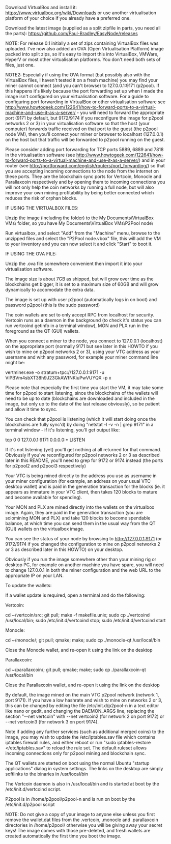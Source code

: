 
Download VirtualBox and install it: https://www.virtualbox.org/wiki/Downloads or use another virtualisation platform of your choice if
you already have a preferred one.

Download the latest image (supplied as a split zipfile in parts, you need all the parts): https://github.com/Paul-Bradley/EasyNode/releases

NOTE: For release 0.1 initially a set of zips containing VirtualBox files was uploaded. I've now also added an OVA (Open Virtualisation Platform)
image packed into split zips, so it's easy to import this into VirtualBox, VMWare, HyperV or most other virtualisation platforms. You don't need
both sets of files, just one.

NOTE2: Especially if using the OVA format (but possibly also with the VirtualBox files, I haven't tested it on a fresh machine) you may find your
miner cannot connect (and you can't browse) to 127.0.0.1:9171 (p2pool). If this happens it's likely because the port forwarding set up when I
made the image isn't configured on your virtualisation software. For a guide to configuring port forwarding in VirtualBox or other virtualisation
software see http://www.howtogeek.com/122641/how-to-forward-ports-to-a-virtual-machine-and-use-it-as-a-server/ - you will need to forward
the appropriate port (9171 by default, but 9172/9174 if you reconfigure the image for p2pool networks 2 or 3) in your virtualisation software
so that the host (your computer) forwards traffic received on that port to the guest (the p2pool node VM), then you'll connect your miner or
browser to localhost (127.0.0.1) on the host but that traffic will be forwarded to p2pool running on the guest.

Please consider adding port forwarding for TCP ports 5889, 6889 and 7818 in the virtualisation software 
(see http://www.howtogeek.com/122641/how-to-forward-ports-to-a-virtual-machine-and-use-it-as-a-server/) and in your router 
(see http://portforward.com/english/routers/port_forwarding/) so that you are accepting incoming connections to the node from the internet on these ports. 
They are the blockchain sync ports for Vertcoin, Monocle and Parallaxcoin respectively and by opening them to incoming connections you will not only help 
the coin networks by running a full node, but will also improve your own mining profitability by being better connected which reduces the risk of orphan blocks.


IF USING THE VIRTUALBOX FILES:

Unzip the image (including the folder) to the My Documents\VirtualBox VMs\ folder, so you have My Documents\VirtualBox VMs\P2Pool node\

Run virtualbox, and select "Add" from the "Machine" menu, browse to the unzipped files and select the "P2Pool node.vbox" file,
this will add the VM to your inventory and you can now select it and click "Start" to boot it.



IF USING THE OVA FILE:

Unzip the .ova file somewhere convenient then import it into your virtualisation software.

The image size is about 7GB as shipped, but will grow over time as the blockchains get bigger, it is set to a maximum 
size of 60GB and will grow dynamically to accomodate the extra data.

The image is set up with user p2pool (automatically logs in on boot) and password p2pool (this is the sudo password)

The coin wallets are set to only accept RPC from localhost for security. Vertcoin runs as a daemon in the background 
(to check it's status you can run vertcoind getinfo in a terminal window), MON and PLX run in the foreground as the 
QT (GUI) wallets.

When you connect a miner to the node, you connect to 127.0.0.1 (localhost) on the appropriate port (normally 9171
but see later in this HOWTO if you wish to mine on p2pool networks 2 or 3), using your VTC address as your username 
and with any password, for example your miner command line might be:

vertminer.exe -o stratum+tpc://127.0.0.1:9171 -u ViPBVm4sbXT38h9J23GkAWfNKiuPwVUYQX -p x

Please note that especially the first time you start the VM, it may take some time for p2pool to start listening,
since the blockchains of the wallets will need to be up to date (blockchains are downloaded and included in the image,
but only up to the date of the last release obviously), so be patient and allow it time to sync.

You can check that p2pool is listening (which it will start doing once the blockchains are fully sync'd) by doing
"netstat -l -v -n | grep 9171" in a terminal window - if it's listening, you'll get output like:

tcp        0      0 127.0.0.1:9171           0.0.0.0:*               LISTEN

If it's not listening (yet) you'll get nothing at all returned for that command. Obviously if you've reconfigured for
p2pool networks 2 or 3 as described later in this README, you'll need to grep for 9172 or 9174 instead (the ports for
p2pool2 and p2pool3 respectively)

Your VTC is being mined directly to the address you use as username in your miner configuration (for example, an address 
on your usual VTC desktop wallet) and is paid in the generation transaction for the blocks (ie. it appears as immature in 
your VTC client, then takes 120 blocks to mature and become available for spending).

Your MON and PLX are mined directly into the wallets on the virtualbox image. Again, they are paid in the generation
transaction (you are solomining MON and PLX) and take 120 blocks to become spendable balance, at which time you can
send them in the usual way from the QT (GUI) wallets on the virtualbox image.

You can see the status of your node by browsing to http://127.0.0.1:9171 (or 9172/9174 if you changed the configuration
to mine on p2pool networks 2 or 3 as described later in this HOWTO) on your desktop.

Obviously if you run the image somewhere other than your mining rig or desktop PC, for example on another machine you have
spare, you will need to change 127.0.0.1 in both the miner configuration and the web URL to the appropriate IP on your LAN.


To update the wallets:

If a wallet update is required, open a terminal and do the following:

Vertcoin:

cd ~/vertcoin/src; git pull; make -f makefile.unix; sudo cp ./vertcoind /usr/local/bin; sudo /etc/init.d/vertcoind stop; sudo /etc/init.d/vertcoind start

Monocle:

cd ~/monocle/; git pull; qmake; make; sudo cp ./monocle-qt /usr/local/bin

Close the Monocle wallet, and re-open it using the link on the desktop

Parallaxcoin:

cd ~/parallaxcoin/; git pull; qmake; make; sudo cp ./parallaxcoin-qt /usr/local/bin

Close the Parallaxcoin wallet, and re-open it using the link on the desktop


By default, the image mined on the main VTC p2pool network (network 1, port 9171). If you have a low hashrate
and wish to mine on networks 2 or 3, this can be changed by editing the file /etc/init.d/p2pool-n in a text
editor like nano or gedit, and changing the DAEMON_ARGS line, replacing the section "--net vertcoin" with 
--net vertcoin2 (for network 2 on port 9172) or --net vertcoin3 (for network 3 on port 9174).

Note if adding any further services (such as additional merged coins) to the image, you may wish to update
the /etc/iptables.sav file which contains iptables firewall rules, and either reboot or run 
"sudo iptables-restore </etc/iptables.sav" to reload the rule set. The default ruleset allows incoming
connections only for p2pool mining and blockchain sync.

The QT wallets are started on boot using the normal Ubuntu "startup applications" dialog in system settings.
The links on the desktop are simply softlinks to the binaries in /usr/local/bin

The Vertcoin daemon is also in /usr/local/bin and is started at boot by the /etc/init.d/vertcoind script.

P2pool is in /home/p2pool/p2pool-n and is run on boot by the /etc/init.d/p2pool script

NOTE: Do not give a copy of your image to anyone else unless you first remove the wallet.dat files from
the .vertcoin, .monocle and .parallaxcoin directories in /home/p2pool/ otherwise you will be giving away
your secret keys! The image comes with those pre-deleted, and fresh wallets are created automatically the
first time you boot the image.


